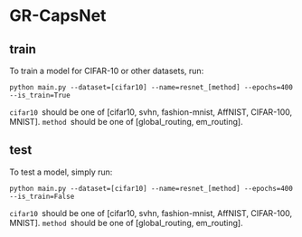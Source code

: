 # GR-CapsNet
## train
To train a model for CIFAR-10 or other datasets, run:
```
python main.py --dataset=[cifar10] --name=resnet_[method] --epochs=400 --is_train=True
```
```cifar10 ```should be one of [cifar10, svhn, fashion-mnist, AffNIST, CIFAR-100, MNIST]. ```method ```should be one of [global_routing, em_routing].
## test
To test a model, simply run:
```
python main.py --dataset=[cifar10] --name=resnet_[method] --epochs=400 --is_train=False
```
```cifar10 ```should be one of [cifar10, svhn, fashion-mnist, AffNIST, CIFAR-100, MNIST]. ```method ```should be one of [global_routing, em_routing].
